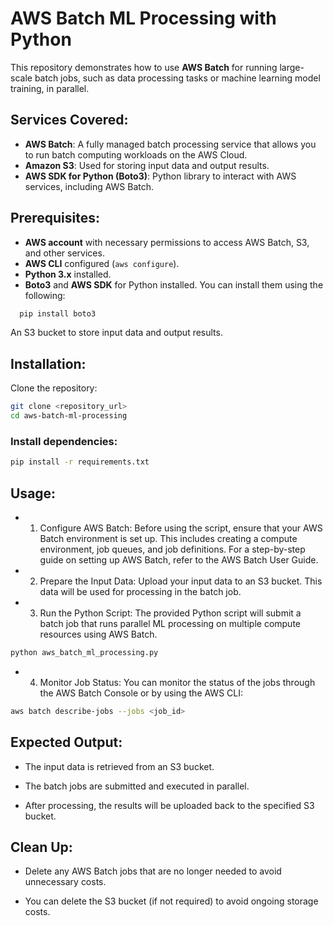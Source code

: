 # AWS Batch ML Processing with Python

This repository demonstrates how to use **AWS Batch** for running large-scale batch jobs, such as data processing tasks or machine learning model training, in parallel.

## Services Covered:
- **AWS Batch**: A fully managed batch processing service that allows you to run batch computing workloads on the AWS Cloud.
- **Amazon S3**: Used for storing input data and output results.
- **AWS SDK for Python (Boto3)**: Python library to interact with AWS services, including AWS Batch.

## Prerequisites:
- **AWS account** with necessary permissions to access AWS Batch, S3, and other services.
- **AWS CLI** configured (`aws configure`).
- **Python 3.x** installed.
- **Boto3** and **AWS SDK** for Python installed.
  You can install them using the following:

```bash
  pip install boto3
```

An S3 bucket to store input data and output results.

## Installation:
Clone the repository:

```bash
git clone <repository_url>
cd aws-batch-ml-processing
```

### Install dependencies:

```bash
pip install -r requirements.txt
```

## Usage:
- 1. Configure AWS Batch:
Before using the script, ensure that your AWS Batch environment is set up. This includes creating a compute environment, job queues, and job definitions. For a step-by-step guide on setting up AWS Batch, refer to the AWS Batch User Guide.

- 2. Prepare the Input Data:
Upload your input data to an S3 bucket. This data will be used for processing in the batch job.

- 3. Run the Python Script:
The provided Python script will submit a batch job that runs parallel ML processing on multiple compute resources using AWS Batch.

```bash
python aws_batch_ml_processing.py
```
- 4. Monitor Job Status:
You can monitor the status of the jobs through the AWS Batch Console or by using the AWS CLI:

```bash
aws batch describe-jobs --jobs <job_id>
```

## Expected Output:
- The input data is retrieved from an S3 bucket.

- The batch jobs are submitted and executed in parallel.

- After processing, the results will be uploaded back to the specified S3 bucket.

## Clean Up:
- Delete any AWS Batch jobs that are no longer needed to avoid unnecessary costs.

- You can delete the S3 bucket (if not required) to avoid ongoing storage costs.